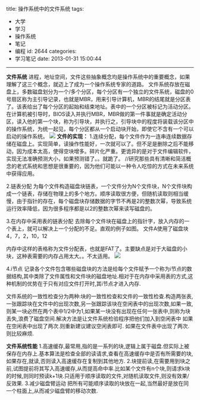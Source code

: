 title: 操作系统中的文件系统
tags:
  - 大学
  - 学习
  - 操作系统
  - 笔记
  - 编程
id: 2644
categories:
  - 学习笔记
date: 2013-01-31 15:00:44
---

**文件系统**
进程，地址空间，文件这些抽象概念均是操作系统中的重要概念，如果理解了这三个概念，就迈上了成为一个操作系统专家的道路。
文件系统存放在磁盘上，多数磁盘划分为一个/多个分区，每个分区有一个独立的文件系统，磁盘的0号扇区称为主引导记录，也就是MBR，用来引导计算机，MBR的结尾就是分区表了。该表给出了每个分区的起始和结束地址。表中的一个分区被标记为活动分区。在计算机被引导时，BIOS读入并执行MBR，MBR做的第一件事就是确定活动分区，读入他的第一个块，称为引导块，并执行之，引导块中的程度将装载该分区中的操作系统，为统一起见，每个分区都从一个启动块开始，即使它不含有一个可以启动的操作系统。
[![](/images/2e6edaf72b3ff2b35c5e98e4a1538ae14d74d858.png)](http://leaverimage.b0.upaiyun.com/32257_o.png)
**文件的实现：**
1.连续分配，每个文件作为一连串连续数据存储在磁盘上。实现简单，读操作性能好，一次就可以了。但不足是删除之后不能移动，因为成本太高，使得空块增多。碎片化严重。更诡异的是对于文件编辑软件，实现无法准确预测大小，如果预测错了。。就跪了。
//研究那些具有清晰和简洁概念的老式系统和思想是很重要的，因为他们可能以一种令人吃惊的方式在未来系统中获得应用。

2.链表分配
为每个文件构造磁盘块链表，一个文件分为N个文件块，N个文件块构成一个链表，存储在物理上的多个地方。顺序读取很方便，但随机读取则相当缓慢，由于指针的存在，每个磁盘块存储数据的字节不再是2的整数次幂，导致系统运行效率降低，因为很多程序都是以2的整数次幂来读写磁盘的。

3.在内存中采用表的链表分配
去除每个文件块在磁盘上的指针字，放入内存的一个表上，就可以解决上一个分配的不足。直观的例子如图。
文件A使用了磁盘块4，7，2，10，12

内存中这样的表格称为文件分配表，也就是FAT了。主要缺点是对于大磁盘的小块，这种表需要的内存占用太大。。不太适用。
[![](/images/b3afb8b5bedaaa50b38292cd6eb90a388d5081d1.png)](http://leaverimage.b0.upaiyun.com/32256_o.png)

4.i节点
记录各个文件包含哪些磁盘块的方法是给每个文件赋予一个称为i节点的数据结构,其中类除了文件属性和文件块的磁盘地址.相对于在内存中采用表的方式,这种机制的优势在于只有对应文件打开时,其i节点才进入内存.

文件系统的一致性检查分为两种:块的一致性检查和文件的一致性检查.构造两张表,一张跟踪块在文件中的出现次数,另一张跟踪该块在空闲表中的出现次数,如果一致,则某一块必然在两个表中1/2中为1,如果某一块没有出现在任何一张表中,则称为块丢失,浪费了磁盘空间.解决方法是让文件系统检验程序把他们加入到空闲表中
如果在空闲表中出现了两次.则重新建议建议空闲表即可.
如果在文件表中出现了两次.则比较麻烦.

**文件系统性能**
1.高速缓存,最常用,指的是一系列的块,逻辑上属于磁盘.但实际上被保存在内存上.基本算法是检查全部的读请求,查看在高速缓存中是否有所需要的块,如果存在,就读,否则读入高速缓存在复制到其他地方.
2.块提前读,在需要用到块之前,试图提前将其写入高速缓存,从而提高命中率.比如某个文件有n个块,则请求k块的时候,则同时预读k+1块.只适用于顺序读取的文件,对随机读取文件,则没有效果/反效果.
3.减少磁盘臂运动
把所有可能顺序读取的块放在一起,当然最好是放在同一个柱面上,从而减少磁盘臂的移动次数.